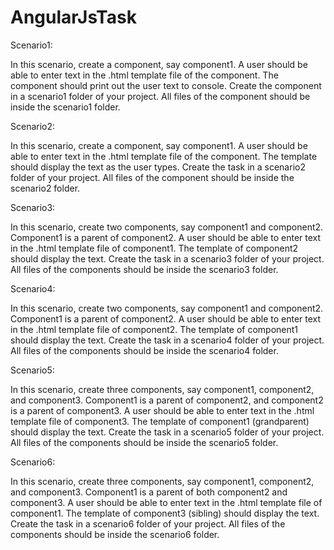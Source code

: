 # AngularJsTask
Scenario1:

In this scenario, create a component, say component1. A user should be able to enter text in the .html template file of the component. The component should print out the user text to console. Create the component in a scenario1 folder of your project. All files of the component should be inside the scenario1 folder.

Scenario2:

In this scenario, create a component, say component1. A user should be able to enter text in the .html template file of the component. The template should display the text as the user types. Create the task in a scenario2 folder of your project. All files of the component should be inside the scenario2 folder.

Scenario3:

In this scenario, create two components, say component1 and component2. Component1 is a parent of component2. A user should be able to enter text in the .html template file of component1. The template of component2 should display the text. Create the task in a scenario3 folder of your project. All files of the components should be inside the scenario3 folder.

Scenario4:

In this scenario, create two components, say component1 and component2. Component1 is a parent of component2. A user should be able to enter text in the .html template file of component2. The template of component1 should display the text. Create the task in a scenario4 folder of your project. All files of the components should be inside the scenario4 folder.

Scenario5:

In this scenario, create three components, say component1, component2, and component3. Component1 is a parent of component2, and component2 is a parent of component3. A user should be able to enter text in the .html template file of component3. The template of component1 (grandparent) should display the text. Create the task in a scenario5 folder of your project. All files of the components should be inside the scenario5 folder.

Scenario6:

In this scenario, create three components, say component1, component2, and component3. Component1 is a parent of both component2 and component3. A user should be able to enter text in the .html template file of component1. The template of component3 (sibling) should display the text. Create the task in a scenario6 folder of your project. All files of the components should be inside the scenario6 folder.
